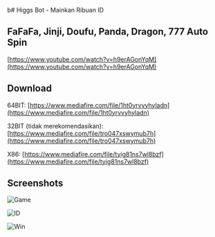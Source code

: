 b# Higgs Bot - Mainkan Ribuan ID

## FaFaFa, Jinji, Doufu, Panda, Dragon, 777 Auto Spin

[https://www.youtube.com/watch?v=h9erAGonYqM](https://www.youtube.com/watch?v=h9erAGonYqM)

## Download
64BIT: [https://www.mediafire.com/file/1ht0yrvvyhyladn](https://www.mediafire.com/file/1ht0yrvvyhyladn)

32BIT (tidak merekomendasikan): [https://www.mediafire.com/file/tro047xswymub7h](https://www.mediafire.com/file/tro047xswymub7h)

X86: [https://www.mediafire.com/file/tyig81ns7wl8bzf](https://www.mediafire.com/file/tyig81ns7wl8bzf)

## Screenshots
![Game](https://i.ibb.co/5hM9PGj/Higgs-Bot-Game.jpg)

![ID](https://i.ibb.co/ZmWfRb7/Higgs-Bot-ID.jpg)

![Win](https://i.ibb.co/jrN09pr/Higgs-Bot-WIN.jpg)
